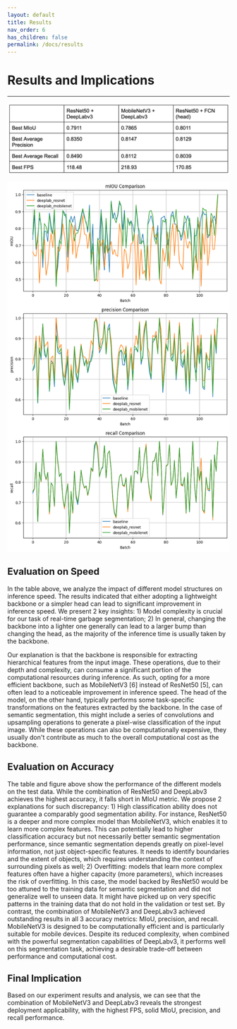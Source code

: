 ```yaml
---
layout: default
title: Results
nav_order: 6
has_children: false
permalink: /docs/results
---
```


# Results and Implications

---

![result table](../assets/Images/table.jpeg)

![result graph](../assets/Images/graph.png)

## Evaluation on Speed

In the table above, we analyze the impact of different model structures on inference speed. The results indicated that either adopting a lightweight backbone or a simpler head can lead to significant improvement in inference speed. We present 2 key insights: 1) Model complexity is crucial for our task of real-time garbage segmentation; 2) In general, changing the backbone into a lighter one generally can lead to a larger bump than changing the head, as the majority of the inference time is usually taken by the backbone.

Our explanation is that the backbone is responsible for extracting hierarchical features from the input image. These operations, due to their depth and complexity, can consume a significant portion of the computational resources during inference. As such, opting for a more efficient backbone, such as MobileNetV3 [6] instead of ResNet50 [5], can often lead to a noticeable improvement in inference speed. The head of the model, on the other hand, typically performs some task-specific transformations on the features extracted by the backbone. In the case of semantic segmentation, this might include a series of convolutions and upsampling operations to generate a pixel-wise classification of the input image. While these operations can also be computationally expensive, they usually don't contribute as much to the overall computational cost as the backbone.

## Evaluation on Accuracy

The table and figure above show the performance of the different models on the test data. While the combination of ResNet50 and DeepLabv3 achieves the highest accuracy, it falls short in MIoU metric. We propose 2 explanations for such discrepancy: 1) High classification ability does not guarantee a comparably good segmentation ability. For instance, ResNet50 is a deeper and more complex model than MobileNetV3, which enables it to learn more complex features. This can potentially lead to higher classification accuracy but not necessarily better semantic segmentation performance, since semantic segmentation depends greatly on pixel-level information, not just object-specific features. It needs to identify boundaries and the extent of objects, which requires understanding the context of surrounding pixels as well; 2) Overfitting: models that learn more complex features often have a higher capacity (more parameters), which increases the risk of overfitting. In this case, the model backed by ResNet50 would be too attuned to the training data for semantic segmentation and did not generalize well to unseen data. It might have picked up on very specific patterns in the training data that do not hold in the validation or test set. By contrast, the combination of MobileNetV3 and DeepLabv3 achieved outstanding results in all 3 accuracy metrics: MIoU, precision, and recall. MobileNetV3 is designed to be computationally efficient and is particularly suitable for mobile devices. Despite its reduced complexity, when combined with the powerful segmentation capabilities of DeepLabv3, it performs well on this segmentation task, achieving a desirable trade-off between performance and computational cost.

## Final Implication

Based on our experiment results and analysis, we can see that the combination of MobileNetV3 and DeepLabv3 reveals the strongest deployment applicability, with the highest FPS, solid MIoU, precision, and recall performance.
